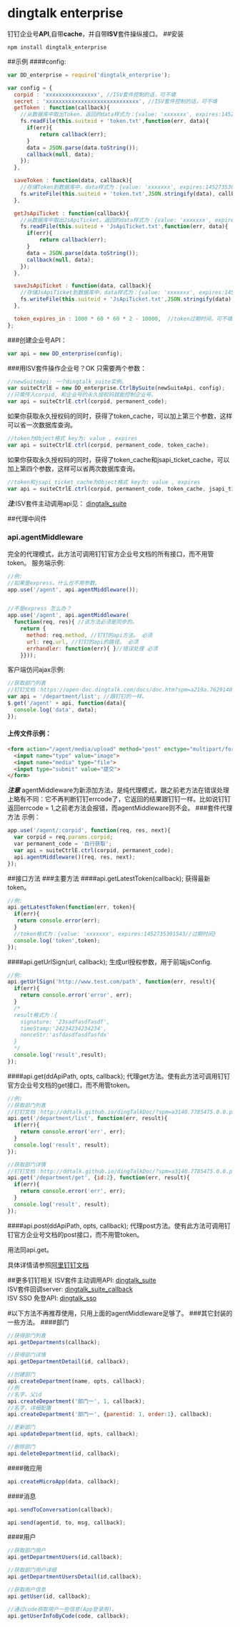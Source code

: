 # dingtalk enterprise
钉钉企业号**API**,自带**cache**，并自带**ISV**套件操纵接口。
##安装
```
npm install dingtalk_enterprise
```
##示例
####config:
```js
var DD_enterprise = require('dingtalk_enterprise');

var config = {
  corpid : 'xxxxxxxxxxxxxxxx', //ISV套件控制的话，可不填
  secret : 'xxxxxxxxxxxxxxxxxxxxxxxxxxxxx', //ISV套件控制的话，可不填
  getToken : function(callback){
    //从数据库中取出Token，返回的data样式为：{value: 'xxxxxxx', expires:1452735301543}
    fs.readFile(this.suiteid + 'token.txt',function(err, data){
      if(err){
          return callback(err);
      }
      data = JSON.parse(data.toString());
      callback(null, data);
    });
  },

  saveToken : function(data, callback){
    //存储Token到数据库中，data样式为：{value: 'xxxxxxx', expires:1452735301543//过期时间}
    fs.writeFile(this.suiteid + 'token.txt',JSON.stringify(data), callback);
  },

  getJsApiTicket : function(callback){
    //从数据库中取出JsApiTicket，返回的data样式为：{value: 'xxxxxxx', expires:1452735301543}
    fs.readFile(this.suiteid + 'JsApiTicket.txt',function(err, data){
      if(err){
          return callback(err);
      }
      data = JSON.parse(data.toString());
      callback(null, data);
    });
  },

  saveJsApiTicket : function(data, callback){
    //存储JsApiTicket到数据库中，data样式为：{value: 'xxxxxxx', expires:1452735301543//过期时间}
    fs.writeFile(this.suiteid + 'JsApiTicket.txt',JSON.stringify(data), callback);
  },

  token_expires_in : 1000 * 60 * 60 * 2 - 10000,  //token过期时间，可不填。 默认1小时59分50秒(钉钉规定2小时)，防止网络延迟.
};
```
###创建企业号API：
```js
var api = new DD_enterprise(config);
```
###用ISV套件操作企业号？OK
只需要两个参数：
```js
//newSuiteApi: 一个dingtalk_suite实例。
var suiteCtrlE = new DD_enterprise.CtrlBySuite(newSuiteApi, config);
//只需传入corpid, 和企业号的永久授权码就能控制企业号。
var api = suiteCtrlE.ctrl(corpid, permanent_code);
```
如果你获取永久授权码的同时，获得了token_cache，可以加上第三个参数，这样可以省一次数据库查询。
```js
//token为Object格式 key为: value , expires
var api = suiteCtrlE.ctrl(corpid, permanent_code, token_cache);
```
如果你获取永久授权码的同时，获得了token_cache和jsapi_ticket_cache，可以加上第四个参数，这样可以省两次数据库查询。
```js
//token和jsapi_ticket_cache为Object格式 key为: value , expires
var api = suiteCtrlE.ctrl(corpid, permanent_code, token_cache, jsapi_ticket_cache);
```
___注___:ISV套件主动调用api见： [dingtalk_suite](https://github.com/hezedu/dingtalk_suite)

##代理中间件
### api.agentMiddleware
完全的代理模式，此方法可调用钉钉官方企业号文档的所有接口，而不用管token。
服务端示例:
```js
//例:
//如果是express，什么也不用参数。
app.use('/agent', api.agentMiddleware());


//不是express 怎么办？
app.use('/agent', api.agentMiddleware(
  function(req, res){ //该方法必须是同步的。
    return {
      method: req.method, //钉钉的api方法。 必须
      url: req.url, //钉钉的api的路径。 必须
      errhandler: function(err){ }//错误处理 必须
    }}));
```
客户端仿问ajax示例:
```js
//获取部门列表
//钉钉文档：https://open-doc.dingtalk.com/docs/doc.htm?spm=a219a.7629140.0.0.9aG2FM&treeId=172&articleId=104979&docType=1 获取部门列表
var api = '/department/list'; //跟钉钉的一样。
$.get('/agent' + api, function(data){
  console.log('data', data);
});
```
#### 上传文件示例：
```html
<form action="/agent/media/upload" method="post" enctype="multipart/form-data">
  <input name="type" value="image">
  <input name="media" type="file">
  <input type="submit" value="提交">
</form>
```

***注意***
agentMiddleware为新添加方法，是纯代理模式，跟之前老方法在错误处理上略有不同：它不再判断钉钉errcode了，它返回的结果跟钉钉一样。比如说钉钉返回errcode = 1,之前老方法会报错，而agentMiddleware则不会。
###套件代理方法
示例：
```js
app.use('/agent/:corpid', function(req, res, next){
  var corpid = req.params.corpid;
  var permanent_code = '自行获取';
  var api = suiteCtrlE.ctrl(corpid, permanent_code);
  api.agentMiddleware()(req, res, next);
});

```

##接口方法
###主要方法
####api.getLatestToken(callback);
获得最新token。
```js
//例:
api.getLatestToken(function(err, token){
  if(err){
   return console.error(err);
  }
  //token格式为：{value: 'xxxxxxx', expires:1452735301543//过期时间}
  console.log('token',token);
});
```
####api.getUrlSign(url, callback);
生成url授权参数，用于前端jsConfig.
```js
//例:
api.getUrlSign('http://www.test.com/path', function(err, result){
  if(err){
    return console.error('error', err);
  }
  /*
  result格式为：{
    signature: '23sadfasdfasdf',
    timeStamp:'24234234234234',
    nonceStr:'asfdasdfasdfasfdx'
  }
  */
  console.log('result',result);
});
```

####api.get(ddApiPath, opts, callback);
代理get方法。使有此方法可调用钉钉官方企业号文档的get接口，而不用管token。
```js
//例:
//获取部门列表
//钉钉文档：http://ddtalk.github.io/dingTalkDoc/?spm=a3140.7785475.0.0.p5bAUd#获取部门列表
api.get('/department/list', function(err, result){
  if(err){
    return console.error('err', err);
  }
  console.log('result', result);
});

//获取部门详情
//钉钉文档：http://ddtalk.github.io/dingTalkDoc/?spm=a3140.7785475.0.0.p5bAUd#获取部门详情
api.get('/department/get', {id:2}, function(err, result){
  if(err){
    return console.error('err', err);
  }
  console.log('result', result);
});
```
####api.post(ddApiPath, opts, callback);
代理post方法。使有此方法可调用钉钉官方企业号文档的post接口，而不用管token。

用法同api.get。

具体详情请参照[阿里钉钉文档](http://ddtalk.github.io/dingTalkDoc/?spm=a3140.7785475.0.0.p5bAUd#服务端开发文档)

##更多钉钉相关
ISV套件主动调用API: [dingtalk_suite](https://github.com/hezedu/dingtalk_suite)<br>
ISV套件回调server: [dingtalk_suite_callback](https://github.com/hezedu/dingtalk_suite_callback)<br>
ISV SSO 免登API: [dingtalk_sso](https://github.com/hezedu/dingtalk_sso)

#以下方法不再推荐使用，只用上面的agentMiddleware足够了。
###其它封装的一些方法。
####部门
```js
//获得部门列表
api.getDepartments(callback);

//获得部门详情
api.getDepartmentDetail(id, callback);

//创建部门
api.createDepartment(name, opts, callback);
//例
//名字，父id
api.createDepartment('部门一', 1, callback);
//名字，详细配置
api.createDepartment('部门一', {parentid: 1, order:1}, callback);

//更新部门
api.updateDepartment(id, opts, callback);

//删除部门
api.deleteDepartment(id, callback);

```
####微应用
```js
api.createMicroApp(data, callback);

```
####消息
```js
api.sendToConversation(callback);

api.send(agentid, to, msg, callback);

```
####用户
```js
//获取部门用户
api.getDepartmentUsers(id,callback);

//获取部门用户详细
api.getDepartmentUsersDetail(id,callback);

//获取用户信息
api.getUser(id, callback);

//通过code获取用户一些信息(App登录用)。
api.getUserInfoByCode(code, callback);

```

